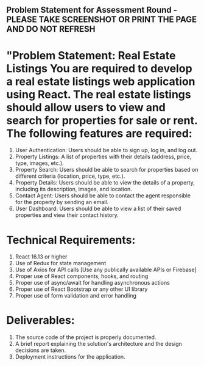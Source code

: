 ## Problem Statement for Assessment Round - PLEASE TAKE SCREENSHOT OR PRINT THE PAGE AND DO NOT REFRESH

# "Problem Statement: Real Estate Listings You are required to develop a real estate listings web application using React. The real estate listings should allow users to view and search for properties for sale or rent. The following features are required: 

1.	User Authentication: Users should be able to sign up, log in, and log out.
2.	Property Listings: A list of properties with their details (address, price, type, images, etc.).
3.	Property Search: Users should be able to search for properties based on different criteria (location, price, type, etc.).
4.	Property Details: Users should be able to view the details of a property, including its description, images, and location.
5.	Contact Agent: Users should be able to contact the agent responsible for the property by sending an email.
6.	User Dashboard: Users should be able to view a list of their saved properties and view their contact history.

# Technical Requirements: 

1.	React 16.13 or higher
2.	Use of Redux for state management
3.	Use of Axios for API calls [Use any publically available APIs or Firebase]
4.	Proper use of React components, hooks, and routing
5.	Proper use of async/await for handling asynchronous actions
6.	Proper use of React Bootstrap or any other UI library
7.	Proper use of form validation and error handling

# Deliverables: 

1.	The source code of the project is properly documented.
2.	A brief report explaining the solution's architecture and the design decisions are taken.
3.	Deployment instructions for the application.
